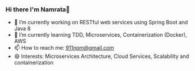 ### Hi there I'm Namrata👋

- 🔭 I’m currently working on RESTful web services using Spring Boot and Java 8
- 🌱 I’m currently learning TDD, Microservices, Containerization (Docker), AWS
- 📫 How to reach me: 911npm@gmail.com
- 😄 Interests: Microservices Architecture, Cloud Services, Scalability and containerization
